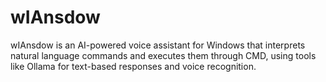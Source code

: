 # wIAnsdow
wIAnsdow is an AI-powered voice assistant for Windows that interprets natural language commands and executes them through CMD, using tools like Ollama for text-based responses and voice recognition.
